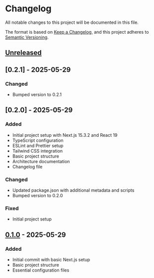 # Changelog

All notable changes to this project will be documented in this file.

The format is based on [Keep a Changelog](https://keepachangelog.com/en/1.0.0/),
and this project adheres to [Semantic Versioning](https://semver.org/spec/v2.0.0.html).

## [Unreleased]

## [0.2.1] - 2025-05-29
### Changed
- Bumped version to 0.2.1

## [0.2.0] - 2025-05-29
### Added
- Initial project setup with Next.js 15.3.2 and React 19
- TypeScript configuration
- ESLint and Prettier setup
- Tailwind CSS integration
- Basic project structure
- Architecture documentation
- Changelog file

### Changed
- Updated package.json with additional metadata and scripts
- Bumped version to 0.2.0

### Fixed
- Initial project setup

## [0.1.0] - 2025-05-29
### Added
- Initial commit with basic Next.js setup
- Basic project structure
- Essential configuration files

[Unreleased]: https://github.com/yourusername/school-management-portal/compare/v0.1.0...HEAD
[0.1.0]: https://github.com/yourusername/school-management-portal/releases/tag/v0.1.0
